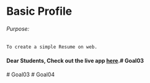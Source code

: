 # Basic Profile

###### Purpose:
    To create a simple Resume on web.

#### Dear Students, Check out the live app [here](http://203.193.173.125/buildriseshine/design/basic-profile/).#   G o a l 0 3  
 #   G o a l 0 3  
 #   G o a l 0 4  
 